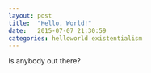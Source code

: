 ```yaml
---
layout: post
title:  "Hello, World!"
date:   2015-07-07 21:30:59
categories: helloworld existentialism
---
```

Is anybody out there?
